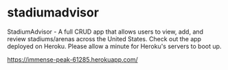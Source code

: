 # stadiumadvisor
StadiumAdvisor - A full CRUD app that allows users to view, add, and review stadiums/arenas across the United States. Check out the app deployed on Heroku. Please allow a minute for Heroku's servers to boot up.

https://immense-peak-61285.herokuapp.com/
